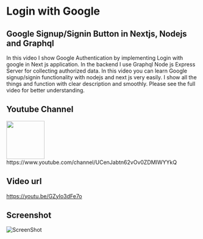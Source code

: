 # Login with Google

## Google Signup/Signin Button in Nextjs, Nodejs and Graphql
In this video I show Google Authentication by implementing Login with google in Next js application. In the backend I use Graphql Node js Express Server for collecting authorized data. In this video you can learn Google signup/signin functionality with nodejs and next js very easily. I show all the things and function with clear description and smoothly. Please see the full video for better understanding.

## Youtube Channel
<img src="https://lh3.googleusercontent.com/d/1TahrzXTmSlN2KDtcZ3lamaJjOLmjqGAM" width="100">
https://www.youtube.com/channel/UCenJabtn62vOv0ZDMIWYYkQ

## Video url
https://youtu.be/GZyIo3dFe7o

## Screenshot
![ScreenShot](https://lh3.googleusercontent.com/d/1e0sm7hrriuQlsiv1LdvkSb3ZCciTWNJn)
